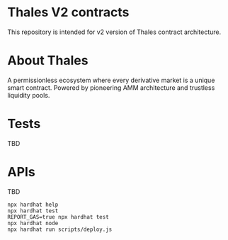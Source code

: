 # Thales V2 contracts

This repository is intended for v2 version of Thales contract architecture.

# About Thales

A permissionless ecosystem where every derivative market is a unique smart contract.
Powered by pioneering AMM architecture and trustless liquidity pools.

# Tests

TBD

# APIs

TBD

```shell
npx hardhat help
npx hardhat test
REPORT_GAS=true npx hardhat test
npx hardhat node
npx hardhat run scripts/deploy.js
```
